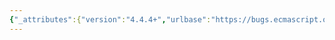 ```yaml
---
{"_attributes":{"version":"4.4.4+","urlbase":"https://bugs.ecmascript.org/","maintainer":"dherman@mozilla.com"},"bug":{"bug_id":1091,"creation_ts":"2012-11-29 00:20:00 -0800","short_desc":"8.2.5.6: \"Property Descriptor Record\"","delta_ts":"2012-12-21 18:08:50 -0800","product":"Draft for 6th Edition","component":"editorial issue","version":"Rev 12: November 22, 2012 Draft","rep_platform":"All","op_sys":"All","bug_status":"RESOLVED","resolution":"FIXED","priority":"Normal","bug_severity":"minor","everconfirmed":true,"reporter":{"uid":"jmdyck","name":"Michael Dyck"},"assigned_to":{"uid":"allen","name":"Allen Wirfs-Brock"},"long_desc":[{"commentid":2898,"comment_count":0,"who":{"uid":"jmdyck","name":"Michael Dyck"},"bug_when":"2012-11-29 00:20:56 -0800","thetext":"In 8.2.5.6 \"CompletePropertyDescriptor ( Desc, LikeDesc )\",\nthe phrase \"Property Descriptor Record\" occurs 3 times.\n\nNormally, the spec just says \"Property Descriptor\", so delete \"Record\".\n\n(There's also a \"Property Descriptor record\" in the first para of 9.3.4.)"},{"commentid":2943,"comment_count":1,"who":{"uid":"allen","name":"Allen Wirfs-Brock"},"bug_when":"2012-12-01 10:05:41 -0800","thetext":"fixed in rev 13 editor's draft"}]}}
---
```

